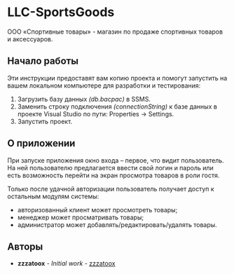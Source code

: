 # LLC-SportsGoods

  ООО «Спортивные товары»  - магазин по продаже спортивных товаров и  аксессуаров. 

## Начало работы

  Эти инструкции предоставят вам копию проекта и помогут запустить на вашем локальном компьютере для разработки и тестирования:

1. Загрузить базу данных *(db.bacpac)* в SSMS.
2. Заменить строку подключения *(connectionString)* к базе данных в проекте Visual Studio по пути: Properties -> Settings.
3. Запустить проект.

## О приложении
  При запуске приложения окно входа – первое, что видит пользователь. На ней
пользователю предлагается ввести свой логин и пароль или есть возможность перейти на
экран просмотра товаров в роли гостя.

Только после удачной авторизации пользователь получает доступ к остальным
модулям системы:

- авторизованный клиент может просмотреть товары;
- менеджер может просматривать товары;
- администратор может добавлять/редактировать/удалять товары.

## Авторы

* **zzzatoox** - *Initial work* - [zzzatoox](https://github.com/zzzatoox)
